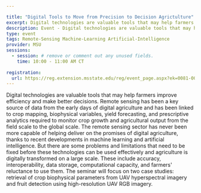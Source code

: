 ```yaml
---

title: "Digital Tools to Move from Precision to Decision Agrictulture"
excerpt: Digital technologies are valuable tools that may help farmers improve efficiency and make better decisions.  The seminar will focus on two case studies- retrieval of crop biophysical parameters from UAV hyperspectral imagery and fruit detection using high-resolution UAV RGB imagery.   
description: Event - Digital technologies are valuable tools that may help farmers improve efficiency and make better decisions.  The seminar will focus on two case studies- retrieval of crop biophysical parameters from UAV hyperspectral imagery and fruit detection using high-resolution UAV RGB imagery.   
type: event
tags: Remote-Sensing Machine-Learning Artificial-Intelligence
provider: MSU
sessions: 
  - session: # remove or comment out any unused fields.
    time: 10:00 - 11:00 AM CT
    
registration: 
  url: https://reg.extension.msstate.edu/reg/event_page.aspx?ek=0081-0004-90dad60091e94ea383f8f38b08f9fc94
---
```


Digital technologies are valuable tools that may help farmers improve efficiency and make better decisions. Remote sensing has been a key source of data from the early days of digital agriculture and has been linked to crop mapping, biophysical variables, yield forecasting, and prescriptive analytics required to monitor crop growth and agricultural output from the field scale to the global scale. The remote sensing sector has never been more capable of helping deliver on the promises of digital agriculture, thanks to recent developments in machine learning and artificial intelligence. But there are some problems and limitations that need to be fixed before these technologies can be used effectively and agriculture is digitally transformed on a large scale. These include accuracy, interoperability, data storage, computational capacity, and farmers' reluctance to use them. The seminar will focus on two case studies: retrieval of crop biophysical parameters from UAV hyperspectral imagery and fruit detection using high-resolution UAV RGB imagery.